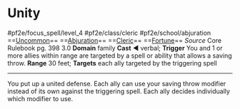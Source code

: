 # Unity
#pf2e/focus_spell/level_4 #pf2e/class/cleric #pf2e/school/abjuration 
==[Uncommon](Uncommon.md)== ==[Abjuration](Abjuration.md)== ==[Cleric](Cleric.md)== ==[Fortune](Fortune.md)==
*Source* Core Rulebook pg. 398 3.0
**Domain** family
**Cast** ◄ verbal; **Trigger** You and 1 or more allies within range are targeted by a spell or ability that allows a saving throw.
**Range** 30 feet; **Targets** each ally targeted by the triggering spell

---
You put up a united defense. Each ally can use your saving throw modifier instead of its own against the triggering spell. Each ally decides individually which modifier to use.